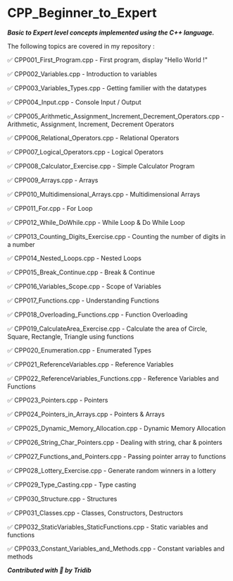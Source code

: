 # CPP_Beginner_to_Expert

***Basic to Expert level concepts implemented using the C++ language.***

The following topics are covered in my repository : 

:white_check_mark: CPP001_First_Program.cpp - First program, display "Hello World !"

:white_check_mark: CPP002_Variables.cpp - Introduction to variables

:white_check_mark: CPP003_Variables_Types.cpp - Getting familier with the datatypes 

:white_check_mark: CPP004_Input.cpp - Console Input / Output

:white_check_mark: CPP005_Arithmetic_Assignment_Increment_Decrement_Operators.cpp - Arithmetic, Assignment, Increment, Decrement Operators

:white_check_mark: CPP006_Relational_Operators.cpp - Relational Operators 

:white_check_mark: CPP007_Logical_Operators.cpp - Logical Operators 

:white_check_mark: CPP008_Calculator_Exercise.cpp - Simple Calculator Program

:white_check_mark: CPP009_Arrays.cpp - Arrays

:white_check_mark: CPP010_Multidimensional_Arrays.cpp - Multidimensional Arrays

:white_check_mark: CPP011_For.cpp - For Loop

:white_check_mark: CPP012_While_DoWhile.cpp - While Loop & Do While Loop

:white_check_mark: CPP013_Counting_Digits_Exercise.cpp - Counting the number of digits in a number

:white_check_mark: CPP014_Nested_Loops.cpp - Nested Loops

:white_check_mark: CPP015_Break_Continue.cpp - Break & Continue

:white_check_mark: CPP016_Variables_Scope.cpp - Scope of Variables

:white_check_mark: CPP017_Functions.cpp - Understanding Functions

:white_check_mark: CPP018_Overloading_Functions.cpp - Function Overloading

:white_check_mark: CPP019_CalculateArea_Exercise.cpp - Calculate the area of Circle, Square, Rectangle, Triangle using functions

:white_check_mark: CPP020_Enumeration.cpp - Enumerated Types

:white_check_mark: CPP021_ReferenceVariables.cpp - Reference Variables

:white_check_mark: CPP022_ReferenceVariables_Functions.cpp - Reference Variables and Functions 

:white_check_mark: CPP023_Pointers.cpp - Pointers

:white_check_mark: CPP024_Pointers_in_Arrays.cpp - Pointers & Arrays

:white_check_mark: CPP025_Dynamic_Memory_Allocation.cpp - Dynamic Memory Allocation

:white_check_mark: CPP026_String_Char_Pointers.cpp - Dealing with string, char & pointers

:white_check_mark: CPP027_Functions_and_Pointers.cpp - Passing pointer array to functions

:white_check_mark: CPP028_Lottery_Exercise.cpp - Generate random winners in a lottery

:white_check_mark: CPP029_Type_Casting.cpp - Type casting

:white_check_mark: CPP030_Structure.cpp - Structures

:white_check_mark: CPP031_Classes.cpp - Classes, Constructors, Destructors 

:white_check_mark: CPP032_StaticVariables_StaticFunctions.cpp - Static variables and functions

:white_check_mark: CPP033_Constant_Variables_and_Methods.cpp - Constant variables and methods


***Contributed with :blue_heart: by Tridib***

